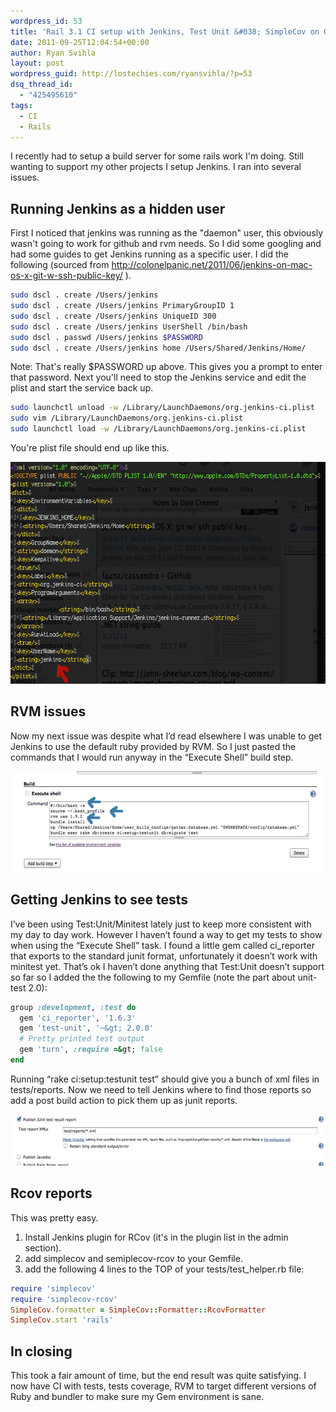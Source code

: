 ```yaml
---
wordpress_id: 53
title: 'Rail 3.1 CI setup with Jenkins, Test Unit &#038; SimpleCov on OS X Lion.'
date: 2011-09-25T12:04:54+00:00
author: Ryan Svihla
layout: post
wordpress_guid: http://lostechies.com/ryansvihla/?p=53
dsq_thread_id:
  - "425495610"
tags:
  - CI
  - Rails
---
```

I recently had to setup a build server for some rails work I'm doing. Still wanting to support my other projects I setup Jenkins. I ran into several issues.

## Running Jenkins as a hidden user

First I noticed that jenkins was running as the "daemon" user, this obviously wasn't going to work for github and rvm needs. So I did some googling and had some guides to get Jenkins running as a specific user. I did the following (sourced from http://colonelpanic.net/2011/06/jenkins-on-mac-os-x-git-w-ssh-public-key/ ).

```bash
sudo dscl . create /Users/jenkins
sudo dscl . create /Users/jenkins PrimaryGroupID 1
sudo dscl . create /Users/jenkins UniqueID 300
sudo dscl . create /Users/jenkins UserShell /bin/bash
sudo dscl . passwd /Users/jenkins $PASSWORD
sudo dscl . create /Users/jenkins home /Users/Shared/Jenkins/Home/
```

Note: That's really $PASSWORD up above. This gives you a prompt to enter that password. Next you'll need to stop the Jenkins service and edit the plist and start the service back up.

```bash
sudo launchctl unload -w /Library/LaunchDaemons/org.jenkins-ci.plist
sudo vim /Library/LaunchDaemons/org.jenkins-ci.plist
sudo launchctl load -w /Library/LaunchDaemons/org.jenkins-ci.plist
```

You're plist file should end up like this.

<img title="file_to_edit.png" src="/assets/file_to_edit.png" border="0" alt="File to edit" width="600" height="355" />

## RVM issues

Now my next issue was despite what I&#8217;d read elsewhere I was unable to get Jenkins to use the default ruby provided by RVM. So I just pasted the commands that I would run anyway in the &#8220;Execute Shell&#8221; build step.

<img title="rvm_workaround.png" src="/assets/rvm_workaround.png" border="0" alt="Rvm workaround" width="600" height="161" />

## Getting Jenkins to see tests

I&#8217;ve been using Test:Unit/Minitest lately just to keep more consistent with my day to day work. However I haven&#8217;t found a way to get my tests to show when using the &#8220;Execute Shell&#8221; task. I found a little gem called ci_reporter that exports to the standard junit format, unfortunately it doesn&#8217;t work with minitest yet. That&#8217;s ok I haven&#8217;t done anything that Test:Unit doesn&#8217;t support so far so I added the the following to my Gemfile (note the part about unit-test 2.0):

```ruby
group :development, :test do
  gem 'ci_reporter', '1.6.3'
  gem 'test-unit', '~&gt; 2.0.0'
  # Pretty printed test output
  gem 'turn', :require =&gt; false
end
```

Running &#8220;rake ci:setup:testunit test&#8221; should give you a bunch of xml files in tests/reports. Now we need to tell Jenkins where to find those reports so add a post build action to pick them up as junit reports.

<img title="post_build_actions.png" src="/assets/post_build_actions.png" border="0" alt="Post build actions" width="600" height="82" />

## Rcov reports

This was pretty easy.

  1. Install Jenkins plugin for RCov (it's in the plugin list in the admin section).
  2. add simplecov and semiplecov-rcov to your Gemfile.
  3. add the following 4 lines to the TOP of your tests/test_helper.rb file:

```ruby
require 'simplecov'
require 'simplecov-rcov'
SimpleCov.formatter = SimpleCov::Formatter::RcovFormatter
SimpleCov.start 'rails'
```



## In closing

This took a fair amount of time, but the end result was quite satisfying. I now have CI with tests, tests coverage, RVM to target different versions of Ruby and bundler to make sure my Gem environment is sane.